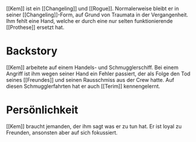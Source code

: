[[Kem]] ist ein [[Changeling]] und [[Rogue]]. Normalerweise bleibt er in seiner [[Changeling]]-Form, auf Grund von Traumata in der Vergangenheit. Ihm fehlt eine Hand, welche er durch eine nur selten funktionierende [[Prothese]] ersetzt hat.
# Backstory
[[Kem]] arbeitete auf einem Handels- und Schmugglerschiff. Bei einem Angriff ist ihm wegen seiner Hand ein Fehler passiert, der als Folge den Tod seines [[Freundes]] und seinen Rausschmiss aus der Crew hatte. Auf diesen Schmugglerfahrten hat er auch [[Terim]] kennengelernt.
# Persönlichkeit
[[Kem]] braucht jemanden, der ihm sagt was er zu tun hat. 
Er ist loyal zu Freunden, ansonsten aber auf sich fokussiert.